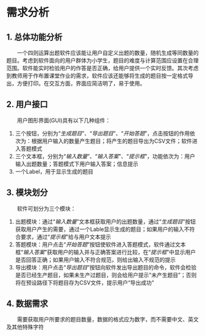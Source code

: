 # 需求分析

## 1. 总体功能分析

&emsp;&emsp;一个四则运算出题软件应该能让用户自定义出题的数量，随机生成等同数量的题目。考虑到软件面向的用户群体为小学生，题目的难度与计算范围应设置在合理范围。软件能实时检验用户的作答是否正确，给用户提供一个实时反馈。其次考虑到教师用于作布置课堂作业的需求，软件应该还能够将生成的题目按一定格式导出，方便打印。在交互方面，界面应简洁明了，易于使用。

## 2. 用户接口
&emsp;&emsp;用户图形界面(GUI)具有以下几种组件：
1. 三个按钮，分别为“*生成题目*”、“*导出题目*”、“*开始答题*”，点击按钮的作用依次为：根据用户输入的数量产生题目；将产生的题目导出为CSV文件；软件进入答题模式
2. 三个文本框，分别为“*输入数量*”、“*输入答案*”、“*提示框*”，功能依次为：用户输入出题数量；答题模式下用户输入答案；信息提示
3. 一个Label，用于显示生成的题目

## 3. 模块划分
&emsp;&emsp;软件可划分为三个模块：
1. 出题模块：通过“*输入数量*”文本框获取用户的出题数量，通过“*生成题目*”按钮获取用户产生的需要，通过一个Lable显示生成的题目；如果用户的输入不符合要求，通过“*提示框*”给与用户文本提示
2. 答题模块：用户点击“*开始答题*”按钮使软件进入答题模式，软件通过文本框“*输入答案*”获取用户的输入并与正确答案进行比较，在“*提示框*”中显示用户是否回答正确；如果用户输入不符合规范，则给出输入不规范的提示
3. 导出模块：用户点击“*导出题目*”按钮向软件发出导出题目的命令，软件会检验是否已经生产题目，如果未生产过题目，则会给用户提示"未产生题目”；否则将在预设路径下将题目存为CSV文件，提示用户“导出成功”

## 4. 数据需求
&emsp;&emsp;需要获取用户所要求的题目数量，数据的格式应为数字，而不需要中文、英文及其他特殊字符

